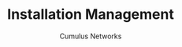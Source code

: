 ---
title: Installation Management
author: Cumulus Networks
weight: 200
product: SONiC
version: 202012
siteSlug: sonic
---